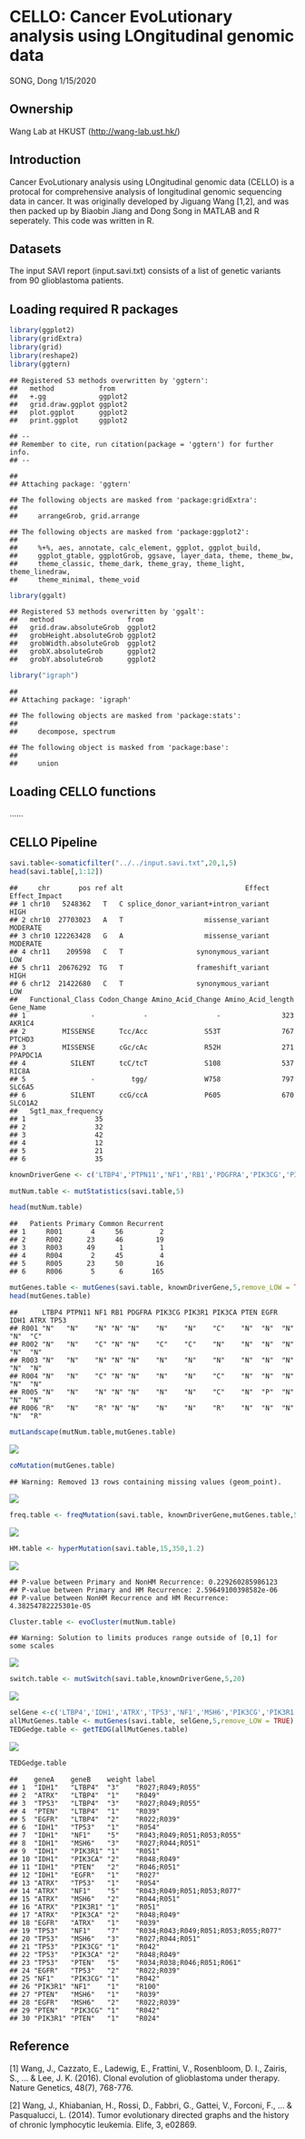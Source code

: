 CELLO: Cancer EvoLutionary analysis using LOngitudinal genomic data
================
SONG, Dong
1/15/2020

## Ownership

Wang Lab at HKUST (<http://wang-lab.ust.hk/>)

## Introduction

Cancer EvoLutionary analysis using LOngitudinal genomic data (CELLO) is
a protocal for comprehensive analysis of longitudinal genomic sequencing
data in cancer. It was originally developed by Jiguang Wang \[1,2\], and
was then packed up by Biaobin Jiang and Dong Song in MATLAB and R
seperately. This code was written in R.

## Datasets

The input SAVI report (input.savi.txt) consists of a list of genetic
variants from 90 glioblastoma patients.

## Loading required R packages

``` r
library(ggplot2)
library(gridExtra)
library(grid)
library(reshape2)
library(ggtern)
```

    ## Registered S3 methods overwritten by 'ggtern':
    ##   method           from   
    ##   +.gg             ggplot2
    ##   grid.draw.ggplot ggplot2
    ##   plot.ggplot      ggplot2
    ##   print.ggplot     ggplot2

    ## --
    ## Remember to cite, run citation(package = 'ggtern') for further info.
    ## --

    ## 
    ## Attaching package: 'ggtern'

    ## The following objects are masked from 'package:gridExtra':
    ## 
    ##     arrangeGrob, grid.arrange

    ## The following objects are masked from 'package:ggplot2':
    ## 
    ##     %+%, aes, annotate, calc_element, ggplot, ggplot_build,
    ##     ggplot_gtable, ggplotGrob, ggsave, layer_data, theme, theme_bw,
    ##     theme_classic, theme_dark, theme_gray, theme_light, theme_linedraw,
    ##     theme_minimal, theme_void

``` r
library(ggalt)
```

    ## Registered S3 methods overwritten by 'ggalt':
    ##   method                  from   
    ##   grid.draw.absoluteGrob  ggplot2
    ##   grobHeight.absoluteGrob ggplot2
    ##   grobWidth.absoluteGrob  ggplot2
    ##   grobX.absoluteGrob      ggplot2
    ##   grobY.absoluteGrob      ggplot2

``` r
library("igraph")
```

    ## 
    ## Attaching package: 'igraph'

    ## The following objects are masked from 'package:stats':
    ## 
    ##     decompose, spectrum

    ## The following object is masked from 'package:base':
    ## 
    ##     union

## Loading CELLO functions

……

## CELLO Pipeline

``` r
savi.table<-somaticfilter("../../input.savi.txt",20,1,5)
head(savi.table[,1:12])
```

    ##     chr       pos ref alt                              Effect Effect_Impact
    ## 1 chr10   5248362   T   C splice_donor_variant+intron_variant          HIGH
    ## 2 chr10  27703023   A   T                    missense_variant      MODERATE
    ## 3 chr10 122263428   G   A                    missense_variant      MODERATE
    ## 4 chr11    209598   C   T                  synonymous_variant           LOW
    ## 5 chr11  20676292  TG   T                  frameshift_variant          HIGH
    ## 6 chr12  21422680   C   T                  synonymous_variant           LOW
    ##   Functional_Class Codon_Change Amino_Acid_Change Amino_Acid_length Gene_Name
    ## 1                -            -                 -               323    AKR1C4
    ## 2         MISSENSE      Tcc/Acc              S53T               767    PTCHD3
    ## 3         MISSENSE      cGc/cAc              R52H               271  PPAPDC1A
    ## 4           SILENT      tcC/tcT              S108               537     RIC8A
    ## 5                -         tgg/              W758               797    SLC6A5
    ## 6           SILENT      ccG/ccA              P605               670   SLCO1A2
    ##   Sgt1_max_frequency
    ## 1                 35
    ## 2                 32
    ## 3                 42
    ## 4                 12
    ## 5                 21
    ## 6                 35

``` r
knownDriverGene <- c('LTBP4','PTPN11','NF1','RB1','PDGFRA','PIK3CG','PIK3R1','PIK3CA','PTEN','EGFR','IDH1','ATRX','TP53')

mutNum.table <- mutStatistics(savi.table,5)

head(mutNum.table)
```

    ##   Patients Primary Common Recurrent
    ## 1     R001       4     56         2
    ## 2     R002      23     46        19
    ## 3     R003      49      1         1
    ## 4     R004       2     45         4
    ## 5     R005      23     50        16
    ## 6     R006       5      6       165

``` r
mutGenes.table <- mutGenes(savi.table, knownDriverGene,5,remove_LOW = TRUE)
head(mutGenes.table)
```

    ##      LTBP4 PTPN11 NF1 RB1 PDGFRA PIK3CG PIK3R1 PIK3CA PTEN EGFR IDH1 ATRX TP53
    ## R001 "N"   "N"    "N" "N" "N"    "N"    "N"    "C"    "N"  "N"  "N"  "N"  "C" 
    ## R002 "N"   "N"    "C" "N" "N"    "C"    "C"    "N"    "N"  "N"  "N"  "N"  "N" 
    ## R003 "N"   "N"    "N" "N" "N"    "N"    "N"    "N"    "N"  "N"  "N"  "N"  "N" 
    ## R004 "N"   "N"    "C" "N" "N"    "N"    "N"    "C"    "N"  "N"  "N"  "N"  "N" 
    ## R005 "N"   "N"    "N" "N" "N"    "N"    "N"    "C"    "N"  "P"  "N"  "N"  "N" 
    ## R006 "R"   "N"    "R" "N" "N"    "N"    "N"    "R"    "N"  "N"  "N"  "N"  "R"

``` r
mutLandscape(mutNum.table,mutGenes.table)
```

<img src="Output/img/unnamed-chunk-6-1.png" style="display: block; margin: auto;" />

``` r
coMutation(mutGenes.table)
```

    ## Warning: Removed 13 rows containing missing values (geom_point).

<img src="Output/img/unnamed-chunk-7-1.png" style="display: block; margin: auto;" />

``` r
freq.table <- freqMutation(savi.table, knownDriverGene,mutGenes.table,5)
```

<img src="Output/img/unnamed-chunk-8-1.png" style="display: block; margin: auto;" />

``` r
HM.table <- hyperMutation(savi.table,15,350,1.2)
```

<img src="Output/img/unnamed-chunk-9-1.png" style="display: block; margin: auto;" />

    ## P-value between Primary and NonHM Recurrence: 0.229260285986123
    ## P-value between Primary and HM Recurrence: 2.59649100398582e-06
    ## P-value between NonHM Recurrence and HM Recurrence: 4.38254782225301e-05

``` r
Cluster.table <- evoCluster(mutNum.table)
```

    ## Warning: Solution to limits produces range outside of [0,1] for some scales

<img src="Output/img/unnamed-chunk-10-1.png" style="display: block; margin: auto;" />

``` r
switch.table <- mutSwitch(savi.table,knownDriverGene,5,20)
```

<img src="Output/img/unnamed-chunk-11-1.png" style="display: block; margin: auto;" />

``` r
selGene <-c('LTBP4','IDH1','ATRX','TP53','NF1','MSH6','PIK3CG','PIK3R1','PIK3CA','PTEN','EGFR')
allMutGenes.table <- mutGenes(savi.table, selGene,5,remove_LOW = TRUE)
TEDGedge.table <- getTEDG(allMutGenes.table)
```

<img src="Output/img/unnamed-chunk-12-1.png" style="display: block; margin: auto;" />

``` r
TEDGedge.table
```

    ##    geneA    geneB    weight label                               
    ## 1  "IDH1"   "LTBP4"  "3"    "R027;R049;R055"                    
    ## 2  "ATRX"   "LTBP4"  "1"    "R049"                              
    ## 3  "TP53"   "LTBP4"  "3"    "R027;R049;R055"                    
    ## 4  "PTEN"   "LTBP4"  "1"    "R039"                              
    ## 5  "EGFR"   "LTBP4"  "2"    "R022;R039"                         
    ## 6  "IDH1"   "TP53"   "1"    "R054"                              
    ## 7  "IDH1"   "NF1"    "5"    "R043;R049;R051;R053;R055"          
    ## 8  "IDH1"   "MSH6"   "3"    "R027;R044;R051"                    
    ## 9  "IDH1"   "PIK3R1" "1"    "R051"                              
    ## 10 "IDH1"   "PIK3CA" "2"    "R048;R049"                         
    ## 11 "IDH1"   "PTEN"   "2"    "R046;R051"                         
    ## 12 "IDH1"   "EGFR"   "1"    "R027"                              
    ## 13 "ATRX"   "TP53"   "1"    "R054"                              
    ## 14 "ATRX"   "NF1"    "5"    "R043;R049;R051;R053;R077"          
    ## 15 "ATRX"   "MSH6"   "2"    "R044;R051"                         
    ## 16 "ATRX"   "PIK3R1" "1"    "R051"                              
    ## 17 "ATRX"   "PIK3CA" "2"    "R048;R049"                         
    ## 18 "EGFR"   "ATRX"   "1"    "R039"                              
    ## 19 "TP53"   "NF1"    "7"    "R034;R043;R049;R051;R053;R055;R077"
    ## 20 "TP53"   "MSH6"   "3"    "R027;R044;R051"                    
    ## 21 "TP53"   "PIK3CG" "1"    "R042"                              
    ## 22 "TP53"   "PIK3CA" "2"    "R048;R049"                         
    ## 23 "TP53"   "PTEN"   "5"    "R034;R038;R046;R051;R061"          
    ## 24 "EGFR"   "TP53"   "2"    "R022;R039"                         
    ## 25 "NF1"    "PIK3CG" "1"    "R042"                              
    ## 26 "PIK3R1" "NF1"    "1"    "R100"                              
    ## 27 "PTEN"   "MSH6"   "1"    "R039"                              
    ## 28 "EGFR"   "MSH6"   "2"    "R022;R039"                         
    ## 29 "PTEN"   "PIK3CG" "1"    "R042"                              
    ## 30 "PIK3R1" "PTEN"   "1"    "R024"

## Reference

\[1\] Wang, J., Cazzato, E., Ladewig, E., Frattini, V., Rosenbloom, D.
I., Zairis, S., … & Lee, J. K. (2016). Clonal evolution of glioblastoma
under therapy. Nature Genetics, 48(7), 768-776.

\[2\] Wang, J., Khiabanian, H., Rossi, D., Fabbri, G., Gattei, V.,
Forconi, F., … & Pasqualucci, L. (2014). Tumor evolutionary directed
graphs and the history of chronic lymphocytic leukemia. Elife, 3,
e02869.
